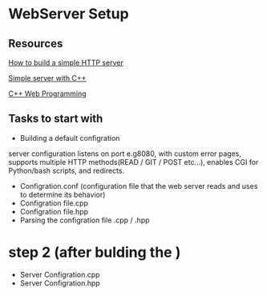 # WebServer Setup
## Resources 

[How to build a simple HTTP server](https://medium.com/from-the-scratch/http-server-what-do-you-need-to-know-to-build-a-simple-http-server-from-scratch-d1ef8945e4fa)

[Simple server with C++](https://ncona.com/2019/04/building-a-simple-server-with-cpp/)

[C++ Web Programming](https://www.tutorialspoint.com/cplusplus/cpp_web_programming.htm)

## Tasks to start with 
* Building a default configration 
</p>server configuration listens on port e.g8080, with custom error pages, supports multiple HTTP methods(READ / GIT / POST etc...), enables CGI for Python/bash scripts, and redirects.</p>

* Configration.conf  (configuration file that the web server reads and uses to determine its behavior)
* Configration file.cpp
* Configration file.hpp
* Parsing the configration file .cpp / .hpp

# step 2 (after bulding the )
* Server Configration.cpp
* Server Configration.hpp

